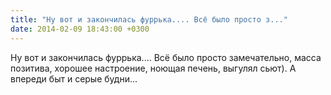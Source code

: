 ```yaml
---
title: "Ну вот и закончилась фуррька.... Всё было просто з..."
date: 2014-02-09 18:43:00 +0300
---
```


Ну вот и закончилась фуррька.... Всё было просто замечательно, масса позитива, хорошее настроение, ноющая печень, выгулял сьют). А впереди быт и серые будни...

